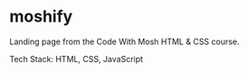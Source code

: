 # moshify

Landing page from the Code With Mosh HTML & CSS course. 

Tech Stack: HTML, CSS, JavaScript
